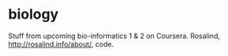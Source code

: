 biology
=======

Stuff from upcoming bio-informatics 1 & 2 on Coursera.
Rosalind, http://rosalind.info/about/, code.

